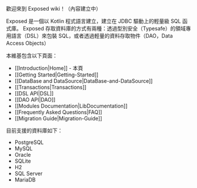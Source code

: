 歡迎來到 Exposed wiki！（內容建立中）

Exposed 是一個以 Kotlin 程式語言建立，建立在 JDBC 驅動上的輕量級 SQL 函式庫。 
Exposed 存取資料庫的方式有兩種：透過型別安全（Typesafe）的領域專用語言（DSL）來包裝 SQL，或者透過輕量的資料存取物件（DAO，Data Access Objects）

本維基包含以下頁面：

  * [[Introduction|Home]] - 本頁
  * [[Getting Started|Getting-Started]]
  * [[DataBase and DataSource|DataBase-and-DataSource]]
  * [[Transactions|Transactions]]
  * [[DSL API|DSL]]
  * [[DAO API|DAO]]
  * [[Modules Documentation|LibDocumentation]]
  * [[Frequently Asked Questions|FAQ]]
  * [[Migration Guide|Migration-Guide]]

目前支援的資料庫如下：

* PostgreSQL
* MySQL
* Oracle
* SQLite  
* H2
* SQL Server
* MariaDB
